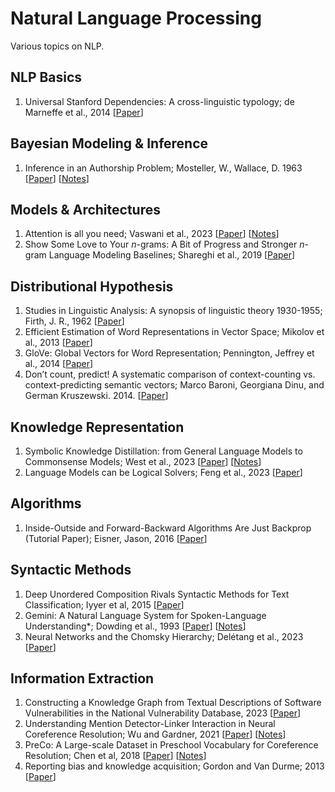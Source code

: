 # Natural Language Processing
Various topics on NLP.

## NLP Basics
1. Universal Stanford Dependencies: A cross-linguistic typology; de Marneffe et al., 2014 [[Paper](https://aclanthology.org/L14-1045/)] 

## Bayesian Modeling & Inference
1. Inference in an Authorship Problem; Mosteller, W., Wallace, D. 1963 [[Paper](https://www.jstor.org/stable/2283270)] [[Notes](https://github.com/weezymatt/papers/blob/main/2024/2283270.md)]
   
##  Models & Architectures 
1. Attention is all you need; Vaswani et al., 2023 [[Paper](https://arxiv.org/abs/1706.03762)] [[Notes](https://github.com/weezymatt/papers/blob/main/2023/1706.03762.md)]
2. Show Some Love to Your *n*-grams: A Bit of Progress and Stronger *n*-gram Language Modeling Baselines; Shareghi et al., 2019 [[Paper](https://aclanthology.org/N19-1417/)]

## Distributional Hypothesis
1. Studies in Linguistic Analysis: A synopsis of linguistic theory 1930-1955; Firth, J. R., 1962 [[Paper](https://cs.brown.edu/courses/csci2952d/readings/lecture1-firth.pdf)] 
2. Efficient Estimation of Word Representations in Vector Space; Mikolov et al., 2013 [[Paper](https://arxiv.org/abs/1301.3781)]
3. GloVe: Global Vectors for Word Representation; Pennington, Jeffrey et al., 2014 [[Paper](https://aclanthology.org/D14-1162/)]
4. Don’t count, predict! A systematic comparison of context-counting vs. context-predicting semantic vectors; Marco Baroni, Georgiana Dinu, and German Kruszewski. 2014. [[Paper](https://aclanthology.org/P14-1023/)]
   
## Knowledge Representation
1. Symbolic Knowledge Distillation: from General Language Models to Commonsense Models; West et al., 2023 [[Paper](https://aclanthology.org/2022.naacl-main.341/)] [[Notes](https://github.com/weezymatt/papers/blob/main/2024/2022.naacl-main.341.md)]
2. Language Models can be Logical Solvers; Feng et al., 2023 [[Paper](https://arxiv.org/abs/2311.06158)]
   
## Algorithms
1. Inside-Outside and Forward-Backward Algorithms Are Just Backprop (Tutorial Paper); Eisner, Jason, 2016 [[Paper](https://aclanthology.org/W16-5901/)]

## Syntactic Methods
1. Deep Unordered Composition Rivals Syntactic Methods for Text Classification; Iyyer et al, 2015 [[Paper](https://aclanthology.org/P15-1162/)]
2. Gemini: A Natural Language System for Spoken-Language Understanding*; Dowding et al., 1993 [[Paper](https://aclanthology.org/P93-1008/)] [[Notes](https://github.com/weezymatt/papers/blob/main/2024/H93-1008.md)]
3. Neural Networks and the Chomsky Hierarchy; Delétang et al., 2023  [[Paper](https://arxiv.org/abs/2207.02098)]

## Information Extraction
1. Constructing a Knowledge Graph from Textual Descriptions of Software Vulnerabilities in the National Vulnerability Database, 2023 [[Paper](https://arxiv.org/abs/2305.00382)]
2. Understanding Mention Detector-Linker Interaction in Neural Coreference Resolution; Wu and Gardner, 2021 [[Paper](https://aclanthology.org/2021.crac-1.16/)] [[Notes](https://github.com/weezymatt/papers/blob/main/2023/2021.crac-1.16.md)]
3. PreCo: A Large-scale Dataset in Preschool Vocabulary for Coreference Resolution; Chen et al, 2018 [[Paper](https://aclanthology.org/D18-1016/)] [[Notes](https://github.com/weezymatt/papers/blob/main/2023/D18-1016.md)]
4. Reporting bias and knowledge acquisition; Gordon and Van Durme; 2013 [[Paper](https://dl.acm.org/doi/10.1145/2509558.2509563)]
   
